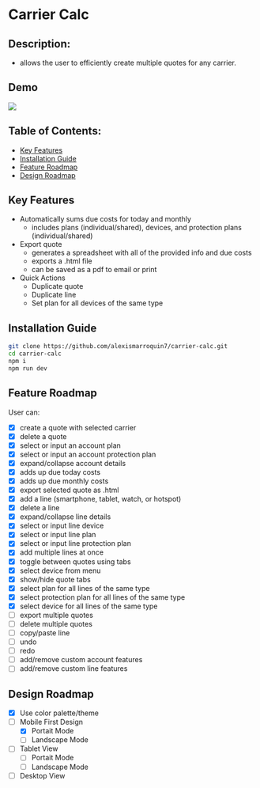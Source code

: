 # Carrier Calc

## Description:
  - allows the user to efficiently create multiple quotes for any carrier.

## Demo

![](https://github.com/alexismarroquin7/carrier-calc-demo.gif)

## Table of Contents:

- [Key Features](https://github.com/alexismarroquin7/mpg#key-features)
- [Installation Guide](https://github.com/alexismarroquin7/mpg#installation-guide)
- [Feature Roadmap](https://github.com/alexismarroquin7/mpg#feature-roadmap)
- [Design Roadmap](https://github.com/alexismarroquin7/mpg#design-roadmap)

## Key Features

- Automatically sums due costs for today and monthly
    - includes plans (individual/shared), devices, and protection plans (individual/shared)
- Export quote
    - generates a spreadsheet with all of the provided info and due costs
    - exports a .html file
    - can be saved as a pdf to email or print
- Quick Actions
    - Duplicate quote
    - Duplicate line
    - Set plan for all devices of the same type

## Installation Guide

```bash
git clone https://github.com/alexismarroquin7/carrier-calc.git
cd carrier-calc
npm i
npm run dev
```

## Feature Roadmap

User can:

- [x]  create a quote with selected carrier
- [x]  delete a quote
- [x]  select or input an account plan
- [x]  select or input an account protection plan
- [x]  expand/collapse account details
- [x]  adds up due today costs
- [x]  adds up due monthly costs
- [x]  export selected quote as .html
- [x]  add a line (smartphone, tablet, watch, or hotspot)
- [x]  delete a line
- [x]  expand/collapse line details
- [x]  select or input line device
- [x]  select or input line plan
- [x]  select or input line protection plan
- [x]  add multiple lines at once
- [x]  toggle between quotes using tabs
- [x]  select device from menu
- [x]  show/hide quote tabs
- [x]  select plan for all lines of the same type
- [x]  select protection plan for all lines of the same type
- [x]  select device for all lines of the same type
- [ ]  export multiple quotes
- [ ]  delete multiple quotes
- [ ]  copy/paste line
- [ ]  undo
- [ ]  redo
- [ ]  add/remove custom account features
- [ ]  add/remove custom line features

## Design Roadmap

- [x]  Use color palette/theme
- [ ]  Mobile First Design
    - [x]  Portait Mode
    - [ ]  Landscape Mode
- [ ]  Tablet View
    - [ ]  Portait Mode
    - [ ]  Landscape Mode
- [ ]  Desktop View

